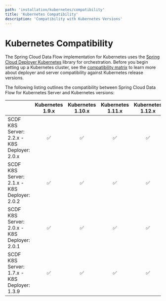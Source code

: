 ```yaml
---
path: 'installation/kubernetes/compatibility'
title: 'Kubernetes Compatibility'
description: 'Compatibility with Kubernetes Versions'
---
```


# Kubernetes Compatibility

The Spring Cloud Data Flow implementation for Kubernetes uses the
[Spring Cloud Deployer
Kubernetes](https://github.com/spring-cloud/spring-cloud-deployer-kubernetes)
library for orchestration. Before you begin setting up a Kubernetes
cluster, see the [compatibility
matrix](https://github.com/spring-cloud/spring-cloud-deployer-kubernetes#kubernetes-compatibility)
to learn more about deployer and server compatibility against Kubernetes
release versions.

The following listing outlines the compatibility between Spring Cloud
Data Flow for Kubernetes Server and Kubernetes versions:

|                                              | Kubernetes 1.9.x | Kubernetes 1.10.x | Kubernetes 1.11.x | Kubernetes 1.12.x | Kubernetes 1.13.x |
| -------------------------------------------- | :--------------: | :---------------: | :---------------: | :---------------: | :---------------: |
| SCDF K8S Server: 2.2.x - K8S Deployer: 2.0.x |        ✅        |        ✅         |        ✅         |        ✅         |        ✅         |
| SCDF K8S Server: 2.1.x - K8S Deployer: 2.0.2 |        ✅        |        ✅         |        ✅         |        ✅         |        ✅         |
| SCDF K8S Server: 2.0.x - K8S Deployer: 2.0.1 |        ✅        |        ✅         |        ✅         |        ✅         |        ✅         |
| SCDF K8S Server: 1.7.x - K8S Deployer: 1.3.9 |        ✅        |        ✅         |        ✅         |        ✅         |        ✅         |
